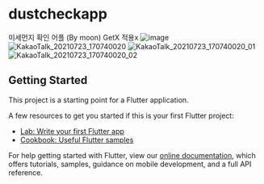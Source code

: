 # dustcheckapp

미세먼지 확인 어플 (By moon)
GetX 적용x
![image](https://user-images.githubusercontent.com/66935282/122140253-c4a43480-ce85-11eb-8af0-d34ef27c9698.png)
![KakaoTalk_20210723_170740020](https://user-images.githubusercontent.com/66935282/126754295-7b86e04c-f1eb-46e1-b0c1-60581b6398d8.jpg)
![KakaoTalk_20210723_170740020_01](https://user-images.githubusercontent.com/66935282/126754297-e354cc18-627a-45d6-8e70-74bd369cd431.jpg)
![KakaoTalk_20210723_170740020_02](https://user-images.githubusercontent.com/66935282/126754298-465ead34-7558-4480-bf40-ca8d5e2a1f41.jpg)


## Getting Started

This project is a starting point for a Flutter application.

A few resources to get you started if this is your first Flutter project:

- [Lab: Write your first Flutter app](https://flutter.dev/docs/get-started/codelab)
- [Cookbook: Useful Flutter samples](https://flutter.dev/docs/cookbook)

For help getting started with Flutter, view our
[online documentation](https://flutter.dev/docs), which offers tutorials,
samples, guidance on mobile development, and a full API reference.
